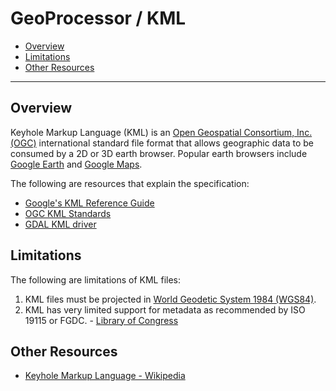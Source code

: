 # GeoProcessor / KML

*   [Overview](#overview)
*   [Limitations](#limitations)
*   [Other Resources](#other-resources)

----------------

## Overview ##

Keyhole Markup Language (KML) is an [Open Geospatial Consortium, Inc. (OGC)](http://www.opengeospatial.org/)
international standard file format that allows geographic data to be consumed by a 2D or 3D earth browser.
Popular earth browsers include [Google Earth](https://www.google.com/earth/) and [Google Maps](https://www.google.com/maps). 

The following are resources that explain the specification:

*   [Google's KML Reference Guide](https://developers.google.com/kml/documentation/kmlreference)
*   [OGC KML Standards](http://www.opengeospatial.org/standards/kml)
*   [GDAL KML driver](https://gdal.org/drivers/vector/kml.html#vector-kml)

## Limitations ##

The following are limitations of KML files:

1.  KML files must be projected in [World Geodetic System 1984 (WGS84)](https://confluence.qps.nl/qinsy/en/world-geodetic-system-1984-wgs84-29855173.html).
2.  KML has very limited support for metadata as recommended by ISO 19115 or FGDC. - [Library of Congress](https://www.loc.gov/preservation/digital/formats/fdd/fdd000340.shtml)

## Other Resources

*   [Keyhole Markup Language - Wikipedia](https://en.wikipedia.org/wiki/Keyhole_Markup_Language)
